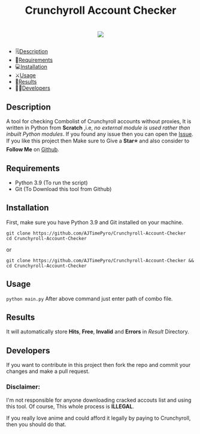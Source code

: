 # <h1 align="center">Crunchyroll Account Checker</h1>

# <p align="center"><a href="https://github.com/AJTimePyro/Crunchyroll-Account-Checker"><img src="https://github-readme-stats.vercel.app/api/pin?username=AJTimePyro&show_icons=true&theme=dracula&hide_border=true&repo=Crunchyroll-Account-Checker"></a></p>

* :spiral_notepad:[Description](#Description)
* :memo:[Requirements](#Requirements)
* :computer:[Installation](#Installation)
* :crossed_swords:[Usage](#Usage)
* :checkered_flag:[Results](#Results)
* :man_technologist:[Developers](#Developers)


## Description
A tool for checking Combolist of Crunchyroll accounts without proxies, It is written in Python from **Scratch** ,i.e, _no external module is used rather than inbuilt Python modules_.
If you found any issue then you can open the [Issue](https://github.com/AJTimePyro/Crunchyroll-Account-Checker/issues/new).
If you like this project then Make sure to Give a **Star⭐** and also consider to **Follow Me** on [Github](https://https://github.com/AJTimePyro).

## Requirements
- Python 3.9 (To run the script)
- Git (To Download this tool from Github)

## Installation
First, make sure you have Python 3.9 and Git installed on your machine.

```
git clone https://github.com/AJTimePyro/Crunchyroll-Account-Checker
cd Crunchyroll-Account-Checker
```

or

```
git clone https://github.com/AJTimePyro/Crunchyroll-Account-Checker && cd Crunchyroll-Account-Checker
```

## Usage
`python main.py`
After above command just enter path of combo file.

## Results
It will automatically store **Hits**, **Free**, **Invalid** and **Errors** in _Result_ Directory.

## Developers
If you want to contribute in this project then fork the repo and commit your changes and make a pull request.

### Disclaimer:

I'm not responsible for anyone downloading cracked accouts list and using this tool. Of course, This whole process is **ILLEGAL**.

If you really love anime and could afford it legally by paying to Crunchyroll, then you should do that.
